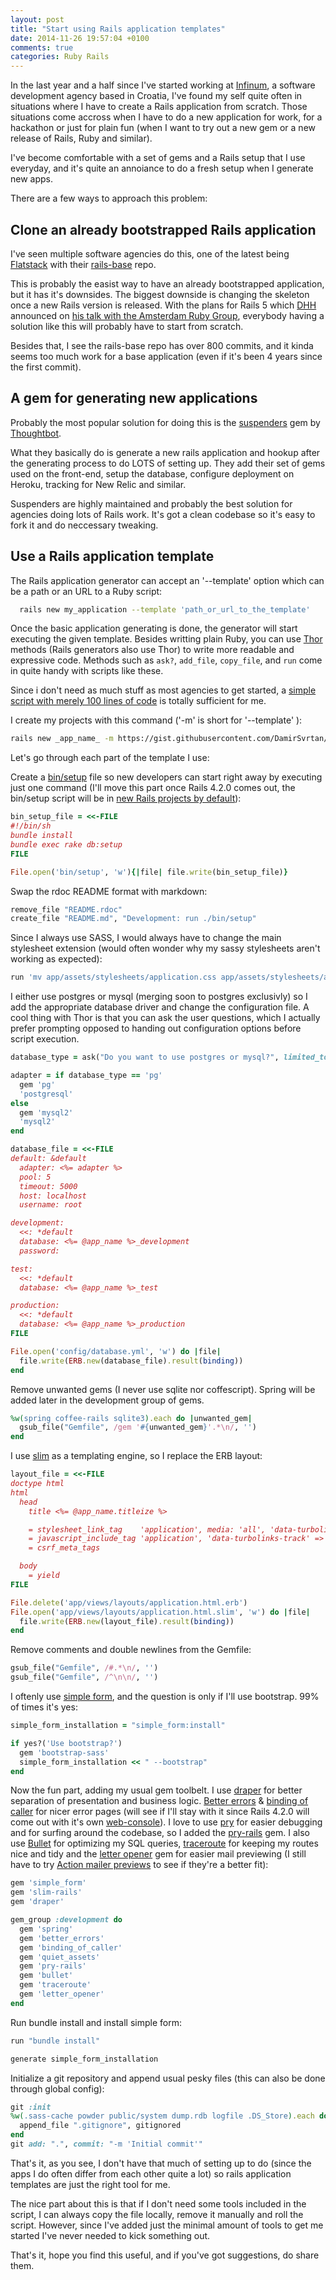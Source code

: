 ```yaml
---
layout: post
title: "Start using Rails application templates"
date: 2014-11-26 19:57:04 +0100
comments: true
categories: Ruby Rails
---
```


In the last year and a half since I've started working at [Infinum](https://infinum.co), a software development agency based in Croatia, I've found my self quite often in situations where I have to create a Rails application from scratch. Those situations come accross when I have to do a new application for work, for a hackathon or just for plain fun (when I want to try out a new gem or a new release of Rails, Ruby and similar).

I've become comfortable with a set of gems and a Rails setup that I use everyday, and it's quite an annoiance to do a fresh setup when I generate new apps.

There are a few ways to approach this problem:


<!--
  1. clone an already bootstrapped Rails application
  2. create a gem for generating new applications
  3. create a Rails application template file -->

## Clone an already bootstrapped Rails application

I've seen multiple software agencies do this, one of the latest being [Flatstack](http://www.flatstack.com/) with their [rails-base](https://github.com/fs/rails-base) repo.

This is probably the easist way to have an already bootstrapped application, but it has it's downsides. The biggest downside is changing the skeleton once a new Rails version is released. With the plans for Rails 5 which [DHH](https://twitter.com/dhh) announced on [his talk with the Amsterdam Ruby Group](https://www.youtube.com/watch?v=oQyL5rQrWu0), everybody having a solution like this will probably have to start from scratch.

Besides that, I see the rails-base repo has over 800 commits, and it kinda seems too much work for a base application (even if it's been 4 years since the first commit).

## A gem for generating new applications

Probably the most popular solution for doing this is the [suspenders](https://github.com/thoughtbot/suspenders) gem by [Thoughtbot](http://thoughtbot.com/).

What they basically do is generate a new rails application and hookup after the generating process to do LOTS of setting up. They add their set of gems used on the front-end, setup the database, configure deployment on Heroku, tracking for New Relic and similar.

Suspenders are highly maintained and probably the best solution for agencies doing lots of Rails work. It's got a clean codebase so it's easy to fork it and do neccessary tweaking.

## Use a Rails application template

The Rails application generator can accept an '--template' option which can be a path or an URL to a Ruby script:

```bash
  rails new my_application --template 'path_or_url_to_the_template'
```

Once the basic application generating is done, the generator will start executing the given template. Besides writting plain Ruby, you can use [Thor](https://github.com/erikhuda/thor/wiki/Getting-Started) methods (Rails generators also use Thor) to write more readable and expressive code. Methods such as `ask?`, `add_file`, `copy_file`, and `run` come in quite handy with scripts like these.

Since i don't need as much stuff as most agencies to get started, a [simple script with merely 100 lines of code](https://gist.github.com/DamirSvrtan/28a28e50d639b9445bbc) is totally sufficient for me.

I create my projects with this command ('-m' is short for '--template' ):

```bash
rails new _app_name_ -m https://gist.githubusercontent.com/DamirSvrtan/28a28e50d639b9445bbc/raw/app_template.rb
```

Let's go through each part of the template I use:

Create a [bin/setup](http://robots.thoughtbot.com/bin-setup) file so new developers can start right away by executing just one command (I'll move this part once Rails 4.2.0 comes out, the bin/setup script will be in [new Rails projects by default](https://github.com/rails/rails/blob/master/railties/lib/rails/generators/rails/app/templates/bin/setup)):

```ruby
bin_setup_file = <<-FILE
#!/bin/sh
bundle install
bundle exec rake db:setup
FILE

File.open('bin/setup', 'w'){|file| file.write(bin_setup_file)}
```

Swap the rdoc README format with markdown:

```ruby
remove_file "README.rdoc"
create_file "README.md", "Development: run ./bin/setup"
```

Since I always use SASS, I would always have to change the main stylesheet extension (would often wonder why my sassy stylesheets aren't working as expected):

```ruby
run 'mv app/assets/stylesheets/application.css app/assets/stylesheets/application.scss'
```

I either use postgres or mysql (merging soon to postgres exclusivly) so I add the appropriate database driver and change the configuration file. A cool thing with Thor is that you can ask the user questions, which I actually prefer prompting opposed to handing out configuration options before script execution.

```ruby
database_type = ask("Do you want to use postgres or mysql?", limited_to: ["pg", "mysql"])

adapter = if database_type == 'pg'
  gem 'pg'
  'postgresql'
else
  gem 'mysql2'
  'mysql2'
end

database_file = <<-FILE
default: &default
  adapter: <%= adapter %>
  pool: 5
  timeout: 5000
  host: localhost
  username: root

development:
  <<: *default
  database: <%= @app_name %>_development
  password:

test:
  <<: *default
  database: <%= @app_name %>_test

production:
  <<: *default
  database: <%= @app_name %>_production
FILE

File.open('config/database.yml', 'w') do |file|
  file.write(ERB.new(database_file).result(binding))
end
```


Remove unwanted gems (I never use sqlite nor coffescript). Spring will be added later in the development group of gems.
```ruby
%w(spring coffee-rails sqlite3).each do |unwanted_gem|
  gsub_file("Gemfile", /gem '#{unwanted_gem}'.*\n/, '')
end
```
I use [slim](http://slim-lang.com/) as a templating engine, so I replace the ERB layout:
```ruby
layout_file = <<-FILE
doctype html
html
  head
    title <%= @app_name.titleize %>

    = stylesheet_link_tag    'application', media: 'all', 'data-turbolinks-track' => true
    = javascript_include_tag 'application', 'data-turbolinks-track' => true
    = csrf_meta_tags

  body
    = yield
FILE

File.delete('app/views/layouts/application.html.erb')
File.open('app/views/layouts/application.html.slim', 'w') do |file|
  file.write(ERB.new(layout_file).result(binding))
end
```


Remove comments and double newlines from the Gemfile:
```ruby
gsub_file("Gemfile", /#.*\n/, '')
gsub_file("Gemfile", /^\n\n/, '')
```

I oftenly use [simple form](https://github.com/plataformatec/simple_form/), and the question is only if I'll use bootstrap. 99% of times it's yes:
```ruby
simple_form_installation = "simple_form:install"

if yes?('Use bootstrap?')
  gem 'bootstrap-sass'
  simple_form_installation << " --bootstrap"
end
```

Now the fun part, adding my usual gem toolbelt. I use [draper](https://github.com/drapergem/draper) for better separation of presentation and business logic.
[Better errors](https://github.com/charliesome/better_errors) & [binding of caller](https://github.com/banister/binding_of_caller) for nicer error pages (will see if I'll stay with it since Rails 4.2.0 will come out with it's own [web-console](https://github.com/rails/web-console)).
I love to use [pry](http://pryrepl.org/) for easier debugging and for surfing around the codebase, so I added the [pry-rails](https://github.com/rweng/pry-rails) gem. I also use [Bullet](https://github.com/flyerhzm/bullet) for optimizing my SQL queries, [traceroute](https://github.com/amatsuda/traceroute) for keeping my routes nice and tidy and the [letter opener](https://github.com/ryanb/letter_opener) gem for easier mail previewing (I still have to try [Action mailer previews](http://richonrails.com/articles/action-mailer-previews-in-ruby-on-rails-4-1) to see if they're a better fit):

```ruby
gem 'simple_form'
gem 'slim-rails'
gem 'draper'

gem_group :development do
  gem 'spring'
  gem 'better_errors'
  gem 'binding_of_caller'
  gem 'quiet_assets'
  gem 'pry-rails'
  gem 'bullet'
  gem 'traceroute'
  gem 'letter_opener'
end
```

Run bundle install and install simple form:
```ruby
run "bundle install"

generate simple_form_installation
```

Initialize a git repository and append usual pesky files (this can also be done through global config):
```ruby
git :init
%w(.sass-cache powder public/system dump.rdb logfile .DS_Store).each do |gitignored|
  append_file ".gitignore", gitignored
end
git add: ".", commit: "-m 'Initial commit'"
```


That's it, as you see, I don't have that much of setting up to do (since the apps I do often differ from each other quite a lot) so rails application templates are just the right tool for me.

The nice part about this is that if I don't need some tools included in the script, I can always copy the file locally, remove it manually and roll the script. However, since I've added just the minimal amount of tools to get me started I've never needed to kick something out.

That's it, hope you find this useful, and if you've got suggestions, do share them.
